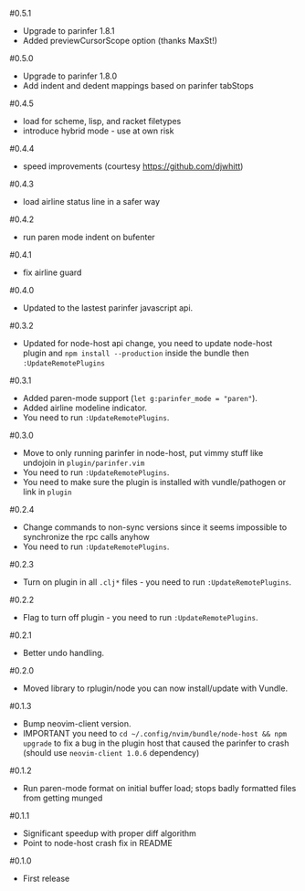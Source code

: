 #0.5.1
- Upgrade to parinfer 1.8.1
- Added previewCursorScope option (thanks MaxSt!)

#0.5.0
- Upgrade to parinfer 1.8.0
- Add indent and dedent mappings based on parinfer tabStops

#0.4.5
- load for scheme, lisp, and racket filetypes
- introduce hybrid mode - use at own risk

#0.4.4
- speed improvements (courtesy https://github.com/djwhitt)

#0.4.3
- load airline status line in a safer way

#0.4.2
- run paren mode indent on bufenter

#0.4.1
- fix airline guard

#0.4.0
- Updated to the lastest parinfer javascript api.

#0.3.2
- Updated for node-host api change, you need to update node-host plugin and `npm install --production` inside the bundle then `:UpdateRemotePlugins`

#0.3.1
- Added  paren-mode support (`let g:parinfer_mode = "paren"`).
- Added airline modeline indicator.
- You need to run `:UpdateRemotePlugins`.

#0.3.0
- Move to only running parinfer in node-host, put vimmy stuff like undojoin in `plugin/parinfer.vim`
- You need to run `:UpdateRemotePlugins`.
- You need to make sure the plugin is installed with vundle/pathogen or link in `plugin`

#0.2.4
- Change commands to non-sync versions since it seems impossible to synchronize the rpc calls anyhow
- You need to run `:UpdateRemotePlugins`.

#0.2.3
- Turn on plugin in all `.clj*` files - you need to run `:UpdateRemotePlugins`.

#0.2.2
- Flag to turn off plugin - you need to run `:UpdateRemotePlugins`.

#0.2.1
- Better undo handling.

#0.2.0
- Moved library to rplugin/node you can now install/update with Vundle.

#0.1.3
- Bump neovim-client version. 
- IMPORTANT you need to `cd ~/.config/nvim/bundle/node-host && npm upgrade` to fix a bug in the plugin host that caused the parinfer to crash (should use `neovim-client 1.0.6` dependency)

#0.1.2
- Run paren-mode format on initial buffer load; stops badly formatted files from getting munged 

#0.1.1
- Significant speedup with proper diff algorithm 
- Point to node-host crash fix in README

#0.1.0
- First release
